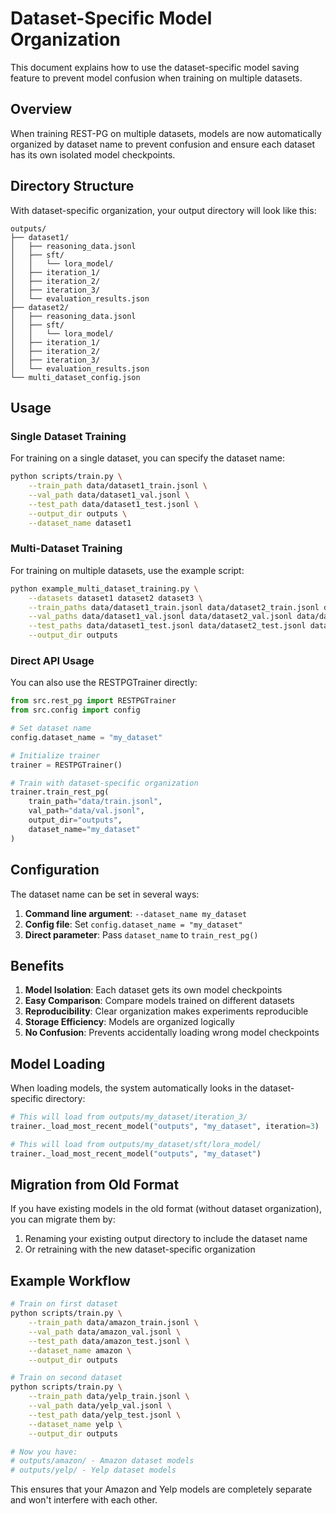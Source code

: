 # Dataset-Specific Model Organization

This document explains how to use the dataset-specific model saving feature to prevent model confusion when training on multiple datasets.

## Overview

When training REST-PG on multiple datasets, models are now automatically organized by dataset name to prevent confusion and ensure each dataset has its own isolated model checkpoints.

## Directory Structure

With dataset-specific organization, your output directory will look like this:

```
outputs/
├── dataset1/
│   ├── reasoning_data.jsonl
│   ├── sft/
│   │   └── lora_model/
│   ├── iteration_1/
│   ├── iteration_2/
│   ├── iteration_3/
│   └── evaluation_results.json
├── dataset2/
│   ├── reasoning_data.jsonl
│   ├── sft/
│   │   └── lora_model/
│   ├── iteration_1/
│   ├── iteration_2/
│   ├── iteration_3/
│   └── evaluation_results.json
└── multi_dataset_config.json
```

## Usage

### Single Dataset Training

For training on a single dataset, you can specify the dataset name:

```bash
python scripts/train.py \
    --train_path data/dataset1_train.jsonl \
    --val_path data/dataset1_val.jsonl \
    --test_path data/dataset1_test.jsonl \
    --output_dir outputs \
    --dataset_name dataset1
```

### Multi-Dataset Training

For training on multiple datasets, use the example script:

```bash
python example_multi_dataset_training.py \
    --datasets dataset1 dataset2 dataset3 \
    --train_paths data/dataset1_train.jsonl data/dataset2_train.jsonl data/dataset3_train.jsonl \
    --val_paths data/dataset1_val.jsonl data/dataset2_val.jsonl data/dataset3_val.jsonl \
    --test_paths data/dataset1_test.jsonl data/dataset2_test.jsonl data/dataset3_test.jsonl \
    --output_dir outputs
```

### Direct API Usage

You can also use the RESTPGTrainer directly:

```python
from src.rest_pg import RESTPGTrainer
from src.config import config

# Set dataset name
config.dataset_name = "my_dataset"

# Initialize trainer
trainer = RESTPGTrainer()

# Train with dataset-specific organization
trainer.train_rest_pg(
    train_path="data/train.jsonl",
    val_path="data/val.jsonl", 
    output_dir="outputs",
    dataset_name="my_dataset"
)
```

## Configuration

The dataset name can be set in several ways:

1. **Command line argument**: `--dataset_name my_dataset`
2. **Config file**: Set `config.dataset_name = "my_dataset"`
3. **Direct parameter**: Pass `dataset_name` to `train_rest_pg()`

## Benefits

1. **Model Isolation**: Each dataset gets its own model checkpoints
2. **Easy Comparison**: Compare models trained on different datasets
3. **Reproducibility**: Clear organization makes experiments reproducible
4. **Storage Efficiency**: Models are organized logically
5. **No Confusion**: Prevents accidentally loading wrong model checkpoints

## Model Loading

When loading models, the system automatically looks in the dataset-specific directory:

```python
# This will load from outputs/my_dataset/iteration_3/
trainer._load_most_recent_model("outputs", "my_dataset", iteration=3)

# This will load from outputs/my_dataset/sft/lora_model/
trainer._load_most_recent_model("outputs", "my_dataset")
```

## Migration from Old Format

If you have existing models in the old format (without dataset organization), you can migrate them by:

1. Renaming your existing output directory to include the dataset name
2. Or retraining with the new dataset-specific organization

## Example Workflow

```bash
# Train on first dataset
python scripts/train.py \
    --train_path data/amazon_train.jsonl \
    --val_path data/amazon_val.jsonl \
    --test_path data/amazon_test.jsonl \
    --dataset_name amazon \
    --output_dir outputs

# Train on second dataset  
python scripts/train.py \
    --train_path data/yelp_train.jsonl \
    --val_path data/yelp_val.jsonl \
    --test_path data/yelp_test.jsonl \
    --dataset_name yelp \
    --output_dir outputs

# Now you have:
# outputs/amazon/ - Amazon dataset models
# outputs/yelp/ - Yelp dataset models
```

This ensures that your Amazon and Yelp models are completely separate and won't interfere with each other. 